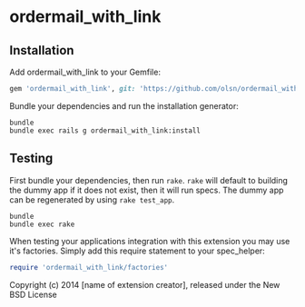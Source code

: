 ordermail_with_link
=============================


Installation
------------

Add ordermail_with_link to your Gemfile:

```ruby
gem 'ordermail_with_link', git: 'https://github.com/olsn/ordermail_with_link.git', branch: 'master'
```

Bundle your dependencies and run the installation generator:

```shell
bundle
bundle exec rails g ordermail_with_link:install
```

Testing
-------

First bundle your dependencies, then run `rake`. `rake` will default to building the dummy app if it does not exist, then it will run specs. The dummy app can be regenerated by using `rake test_app`.

```shell
bundle
bundle exec rake
```

When testing your applications integration with this extension you may use it's factories.
Simply add this require statement to your spec_helper:

```ruby
require 'ordermail_with_link/factories'
```

Copyright (c) 2014 [name of extension creator], released under the New BSD License
